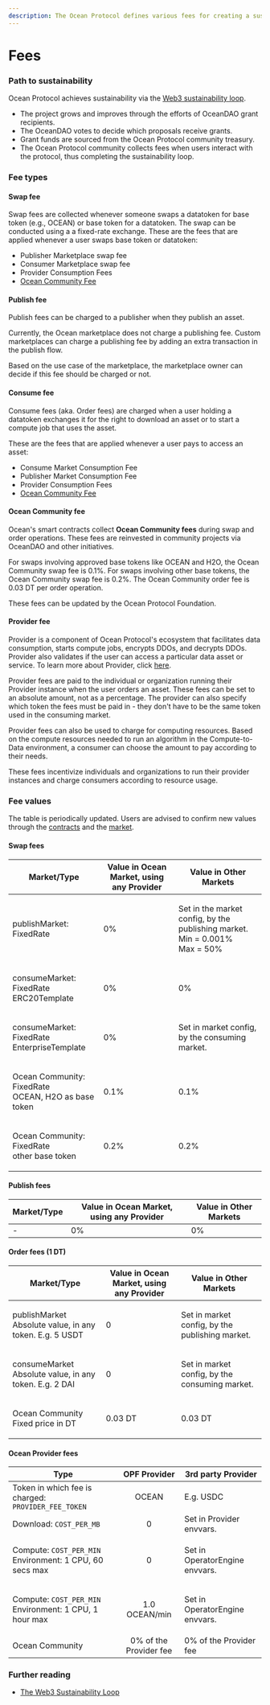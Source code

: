 ```yaml
---
description: The Ocean Protocol defines various fees for creating a sustainability loop.
---
```


# Fees

### Path to sustainability

Ocean Protocol achieves sustainability via the [Web3 sustainability loop](https://blog.oceanprotocol.com/the-web3-sustainability-loop-b2a4097a36e).

* The project grows and improves through the efforts of OceanDAO grant recipients.
* The OceanDAO votes to decide which proposals receive grants.
* Grant funds are sourced from the Ocean Protocol community treasury.
* The Ocean Protocol community collects fees when users interact with the protocol, thus completing the sustainability loop.

### Fee types

#### Swap fee

Swap fees are collected whenever someone swaps a datatoken for base token (e.g., OCEAN) or base token for a datatoken. The swap can be conducted using a a fixed-rate exchange. These are the fees that are applied whenever a user swaps base token or datatoken:

* Publisher Marketplace swap fee
* Consumer Marketplace swap fee
* Provider Consumption Fees
* [Ocean Community Fee](fees.md#ocean-community-fee)

#### Publish fee

Publish fees can be charged to a publisher when they publish an asset.

Currently, the Ocean marketplace does not charge a publishing fee. Custom marketplaces can charge a publishing fee by adding an extra transaction in the publish flow.

Based on the use case of the marketplace, the marketplace owner can decide if this fee should be charged or not.

#### Consume fee

Consume fees (aka. Order fees) are charged when a user holding a datatoken exchanges it for the right to download an asset or to start a compute job that uses the asset.

These are the fees that are applied whenever a user pays to access an asset:

* Consume Market Consumption Fee
* Publisher Market Consumption Fee
* Provider Consumption Fees
* [Ocean Community Fee](fees.md#ocean-community-fee)

#### Ocean Community fee

Ocean's smart contracts collect **Ocean Community fees** during swap and order operations. These fees are reinvested in community projects via OceanDAO and other initiatives.

For swaps involving approved base tokens like OCEAN and H2O, the Ocean Community swap fee is 0.1%. For swaps involving other base tokens, the Ocean Community swap fee is 0.2%. The Ocean Community order fee is 0.03 DT per order operation.

These fees can be updated by the Ocean Protocol Foundation.

#### Provider fee

Provider is a component of Ocean Protocol's ecosystem that facilitates data consumption, starts compute jobs, encrypts DDOs, and decrypts DDOs. Provider also validates if the user can access a particular data asset or service. To learn more about Provider, click [here](https://github.com/oceanprotocol/provider).

Provider fees are paid to the individual or organization running their Provider instance when the user orders an asset. These fees can be set to an absolute amount, not as a percentage. The provider can also specify which token the fees must be paid in - they don't have to be the same token used in the consuming market.

Provider fees can also be used to charge for computing resources. Based on the compute resources needed to run an algorithm in the Compute-to-Data environment, a consumer can choose the amount to pay according to their needs.

These fees incentivize individuals and organizations to run their provider instances and charge consumers according to resource usage.

### Fee values

The table is periodically updated. Users are advised to confirm new values through the [contracts](https://github.com/oceanprotocol/contracts) and the [market](https://github.com/oceanprotocol/market).

#### Swap fees

| Market/Type                                                   | Value in Ocean Market, using any Provider | Value in Other Markets                                                                  |
| ------------------------------------------------------------- | ----------------------------------------- | --------------------------------------------------------------------------------------- |
| publishMarket: FixedRate                                      | 0%                                        | <p>Set in the market config, by the publishing market.<br>Min = 0.001%<br>Max = 50%</p> |
| <p>consumeMarket: FixedRate<br>ERC20Template</p>              | 0%                                        | 0%                                                                                      |
| <p>consumeMarket: FixedRate<br>EnterpriseTemplate</p>         | 0%                                        | Set in market config, by the consuming market.                                          |
| <p>Ocean Community: FixedRate<br>OCEAN, H2O as base token</p> | 0.1%                                      | 0.1%                                                                                    |
| <p>Ocean Community: FixedRate<br>other base token</p>         | 0.2%                                      | 0.2%                                                                                    |

#### Publish fees

| Market/Type | Value in Ocean Market, using any Provider | Value in Other Markets |
| ----------- | ----------------------------------------- | ---------------------- |
| -           | 0%                                        | 0%                     |

#### Order fees (1 DT)

| Market/Type                                                       | Value in Ocean Market, using any Provider | Value in Other Markets                          |
| ----------------------------------------------------------------- | ----------------------------------------- | ----------------------------------------------- |
| <p>publishMarket<br>Absolute value, in any token. E.g. 5 USDT</p> | 0                                         | Set in market config, by the publishing market. |
| <p>consumeMarket<br>Absolute value, in any token. E.g. 2 DAI</p>  | 0                                         | Set in market config, by the consuming market.  |
| <p>Ocean Community<br>Fixed price in DT</p>                       | 0.03 DT                                   | 0.03 DT                                         |

#### Ocean Provider fees

| Type                                                                         |      OPF Provider      | 3rd party Provider             |
| ---------------------------------------------------------------------------- | :--------------------: | ------------------------------ |
| Token in which fee is charged: `PROVIDER_FEE_TOKEN`                          |          OCEAN         | E.g. USDC                      |
| Download: `COST_PER_MB`                                                      |            0           | Set in Provider envvars.       |
| <p>Compute: <code>COST_PER_MIN</code><br>Environment: 1 CPU, 60 secs max</p> |            0           | Set in OperatorEngine envvars. |
| <p>Compute: <code>COST_PER_MIN</code><br>Environment: 1 CPU, 1 hour max</p>  |      1.0 OCEAN/min     | Set in OperatorEngine envvars. |
| Ocean Community                                                              | 0% of the Provider fee | 0% of the Provider fee         |

### Further reading

* [The Web3 Sustainability Loop](https://blog.oceanprotocol.com/the-web3-sustainability-loop-b2a4097a36e)
